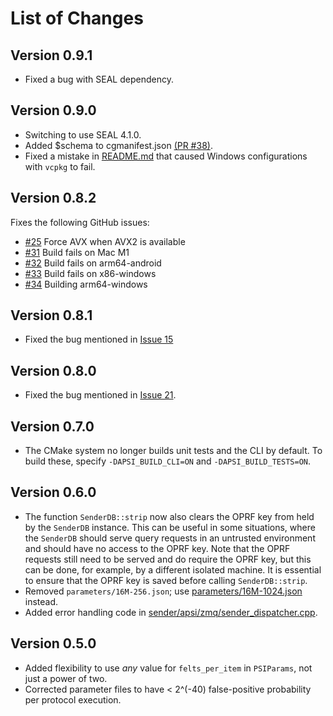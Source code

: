 # List of Changes

## Version 0.9.1

- Fixed a bug with SEAL dependency.

## Version 0.9.0

- Switching to use SEAL 4.1.0.
- Added $schema to cgmanifest.json [(PR #38)](https://github.com/microsoft/APSI/pull/38).
- Fixed a mistake in [README.md](README.md) that caused Windows configurations with `vcpkg` to fail.

## Version 0.8.2

Fixes the following GitHub issues:

- [#25](https://github.com/microsoft/APSI/issues/25) Force AVX when AVX2 is available
- [#31](https://github.com/microsoft/APSI/issues/31) Build fails on Mac M1
- [#32](https://github.com/microsoft/APSI/issues/32) Build fails on arm64-android
- [#33](https://github.com/microsoft/APSI/issues/33) Build fails on x86-windows
- [#34](https://github.com/microsoft/APSI/issues/34) Building arm64-windows

## Version 0.8.1

- Fixed the bug mentioned in [Issue 15](https://github.com/microsoft/APSI/issues/15)

## Version 0.8.0

- Fixed the bug mentioned in [Issue 21](https://github.com/microsoft/APSI/issues/21).

## Version 0.7.0

- The CMake system no longer builds unit tests and the CLI by default.
To build these, specify `-DAPSI_BUILD_CLI=ON` and `-DAPSI_BUILD_TESTS=ON`.

## Version 0.6.0

- The function `SenderDB::strip` now also clears the OPRF key from held by the `SenderDB` instance.
This can be useful in some situations, where the `SenderDB` should serve query requests in an untrusted environment and should have no access to the OPRF key.
Note that the OPRF requests still need to be served and do require the OPRF key, but this can be done, for example, by a different isolated machine.
It is essential to ensure that the OPRF key is saved before calling `SenderDB::strip`.
- Removed `parameters/16M-256.json`; use [parameters/16M-1024.json](parameters/16M-1024.json) instead.
- Added error handling code in [sender/apsi/zmq/sender_dispatcher.cpp](sender/apsi/zmq/sender_dispatcher.cpp).

## Version 0.5.0

- Added flexibility to use *any* value for `felts_per_item` in `PSIParams`, not just a power of two.
- Corrected parameter files to have < 2^(-40) false-positive probability per protocol execution.
